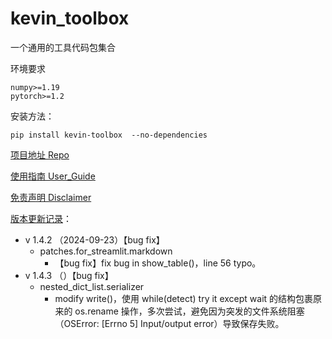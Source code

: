 # kevin_toolbox

一个通用的工具代码包集合



环境要求

```shell
numpy>=1.19
pytorch>=1.2
```

安装方法：

```shell
pip install kevin-toolbox  --no-dependencies
```



[项目地址 Repo](https://github.com/cantbeblank96/kevin_toolbox)

[使用指南 User_Guide](./notes/User_Guide.md)

[免责声明 Disclaimer](./notes/Disclaimer.md)

[版本更新记录](./notes/Release_Record.md)：

- v 1.4.2 （2024-09-23）【bug fix】
  - patches.for_streamlit.markdown
    - 【bug fix】fix bug in show_table()，line 56 typo。
- v 1.4.3 （）【bug fix】
  - nested_dict_list.serializer
    - modify write()，使用 while(detect) try it except wait 的结构包裹原来的 os.rename 操作，多次尝试，避免因为突发的文件系统阻塞（OSError: [Errno 5] Input/output error）导致保存失败。

